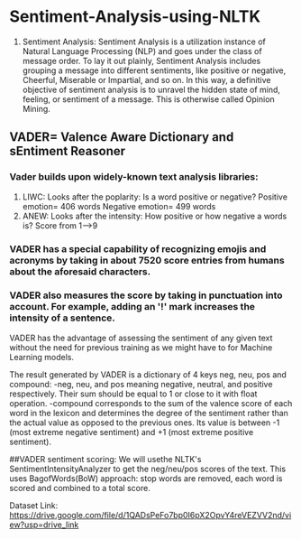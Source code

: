 # Sentiment-Analysis-using-NLTK
1. Sentiment Analysis:
  Sentiment Analysis is a utilization instance of Natural Language             Processing (NLP) and goes under the class of message order. To lay it out    plainly, Sentiment Analysis includes grouping a message into different       sentiments, like positive or negative, Cheerful, Miserable or Impartial,     and so on. In this way, a definitive objective of sentiment analysis is to   unravel the hidden state of mind, feeling, or sentiment of a message. This   is otherwise called Opinion Mining.


## VADER= Valence Aware Dictionary and sEntiment Reasoner
### Vader builds upon widely-known text analysis libraries:
1. LIWC: Looks after the poplarity: Is a word positive or negative?
   Positive emotion= 406 words
   Negative emotion= 499 words
3. ANEW: Looks after the intensity: How positive or how negative a words    is? Score from 1-->9

### VADER has a special capability of recognizing emojis and acronyms by taking in about 7520 score entries from humans about the aforesaid characters.

### VADER also measures the score by taking in punctuation into account. For example, adding an '!' mark increases the intensity of a sentence.
VADER has the advantage of assessing the sentiment of any given text without the need for previous training as we might have to for Machine Learning models.

The result generated by VADER is a dictionary of 4 keys neg, neu, pos and compound:
  -neg, neu, and pos meaning negative, neutral, and positive               respectively. Their sum should be equal to 1 or close to it with float   operation.
  -compound corresponds to the sum of the valence score of each word in    the lexicon and determines the degree of the sentiment rather than the   actual value as opposed to the previous ones. Its value is between -1    (most extreme negative sentiment) and +1 (most extreme positive          sentiment).

##VADER sentiment scoring:
  We will usethe NLTK's SentimentIntensityAnalyzer to get the              neg/neu/pos scores of the text. This uses BagofWords(BoW) approach:      stop words are removed, each word is scored and combined to a total      score.

Dataset Link: https://drive.google.com/file/d/1QADsPeFo7bp0I6pX2OpvY4reVEZVV2nd/view?usp=drive_link
